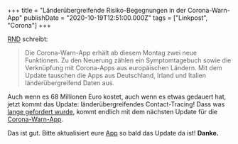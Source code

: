 +++
title = "Länderübergreifende Risiko-Begegnungen in der Corona-Warn-App"
publishDate = "2020-10-19T12:51:00.000Z"
tags = ["Linkpost", "Corona"]
+++

[RND](https://www.rnd.de/digital/corona-warn-app-mit-update-beginnt-eu-weiter-datenaustausch-2EX4VFT722M5GORB4A6JX3GPBE.html) schreibt:

> Die Corona-Warn-App erhält ab diesem Montag zwei neue Funktionen. Zu den Neuerung zählen ein Symptomtagebuch sowie die Verknüpfung mit Corona-Apps aus europäischen Ländern. Mit dem Update tauschen die Apps aus Deutschland, Irland und Italien länderübergreifend Daten aus.

Auch wenn es 68 Millionen Euro kostet, auch wenn es etwas gedauert hat, jetzt kommt das Update: länderübergreifendes Contact-Tracing! Dass was [lange gefordert wurde](https://logbuch-netzpolitik.de/lnp358-das-ist-mir-hier-zu-unterkomplex?t=13%3A10%2C15%3A42), kommt endlich mit dem nächsten Update für die [Corona-Warn-App](https://www.coronawarn.app/de/).

Das ist gut. Bitte aktualisiert eure [App](https://www.coronawarn.app/de/) so bald das Update da ist! **Danke.**

<!--more-->
